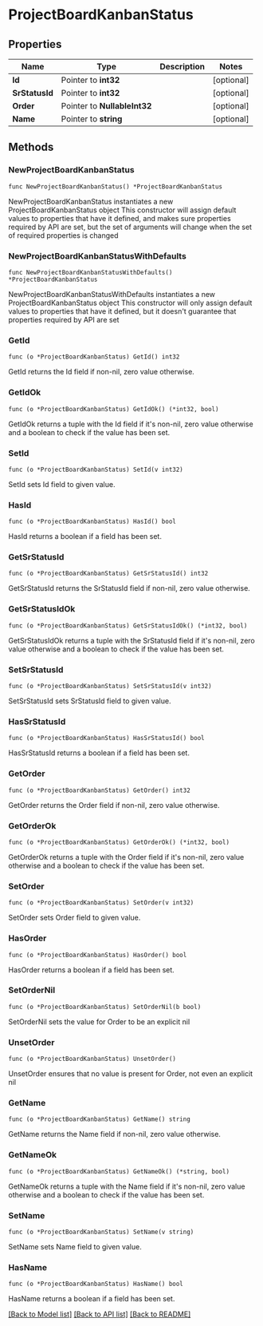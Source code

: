 # ProjectBoardKanbanStatus

## Properties

Name | Type | Description | Notes
------------ | ------------- | ------------- | -------------
**Id** | Pointer to **int32** |  | [optional] 
**SrStatusId** | Pointer to **int32** |  | [optional] 
**Order** | Pointer to **NullableInt32** |  | [optional] 
**Name** | Pointer to **string** |  | [optional] 

## Methods

### NewProjectBoardKanbanStatus

`func NewProjectBoardKanbanStatus() *ProjectBoardKanbanStatus`

NewProjectBoardKanbanStatus instantiates a new ProjectBoardKanbanStatus object
This constructor will assign default values to properties that have it defined,
and makes sure properties required by API are set, but the set of arguments
will change when the set of required properties is changed

### NewProjectBoardKanbanStatusWithDefaults

`func NewProjectBoardKanbanStatusWithDefaults() *ProjectBoardKanbanStatus`

NewProjectBoardKanbanStatusWithDefaults instantiates a new ProjectBoardKanbanStatus object
This constructor will only assign default values to properties that have it defined,
but it doesn't guarantee that properties required by API are set

### GetId

`func (o *ProjectBoardKanbanStatus) GetId() int32`

GetId returns the Id field if non-nil, zero value otherwise.

### GetIdOk

`func (o *ProjectBoardKanbanStatus) GetIdOk() (*int32, bool)`

GetIdOk returns a tuple with the Id field if it's non-nil, zero value otherwise
and a boolean to check if the value has been set.

### SetId

`func (o *ProjectBoardKanbanStatus) SetId(v int32)`

SetId sets Id field to given value.

### HasId

`func (o *ProjectBoardKanbanStatus) HasId() bool`

HasId returns a boolean if a field has been set.

### GetSrStatusId

`func (o *ProjectBoardKanbanStatus) GetSrStatusId() int32`

GetSrStatusId returns the SrStatusId field if non-nil, zero value otherwise.

### GetSrStatusIdOk

`func (o *ProjectBoardKanbanStatus) GetSrStatusIdOk() (*int32, bool)`

GetSrStatusIdOk returns a tuple with the SrStatusId field if it's non-nil, zero value otherwise
and a boolean to check if the value has been set.

### SetSrStatusId

`func (o *ProjectBoardKanbanStatus) SetSrStatusId(v int32)`

SetSrStatusId sets SrStatusId field to given value.

### HasSrStatusId

`func (o *ProjectBoardKanbanStatus) HasSrStatusId() bool`

HasSrStatusId returns a boolean if a field has been set.

### GetOrder

`func (o *ProjectBoardKanbanStatus) GetOrder() int32`

GetOrder returns the Order field if non-nil, zero value otherwise.

### GetOrderOk

`func (o *ProjectBoardKanbanStatus) GetOrderOk() (*int32, bool)`

GetOrderOk returns a tuple with the Order field if it's non-nil, zero value otherwise
and a boolean to check if the value has been set.

### SetOrder

`func (o *ProjectBoardKanbanStatus) SetOrder(v int32)`

SetOrder sets Order field to given value.

### HasOrder

`func (o *ProjectBoardKanbanStatus) HasOrder() bool`

HasOrder returns a boolean if a field has been set.

### SetOrderNil

`func (o *ProjectBoardKanbanStatus) SetOrderNil(b bool)`

 SetOrderNil sets the value for Order to be an explicit nil

### UnsetOrder
`func (o *ProjectBoardKanbanStatus) UnsetOrder()`

UnsetOrder ensures that no value is present for Order, not even an explicit nil
### GetName

`func (o *ProjectBoardKanbanStatus) GetName() string`

GetName returns the Name field if non-nil, zero value otherwise.

### GetNameOk

`func (o *ProjectBoardKanbanStatus) GetNameOk() (*string, bool)`

GetNameOk returns a tuple with the Name field if it's non-nil, zero value otherwise
and a boolean to check if the value has been set.

### SetName

`func (o *ProjectBoardKanbanStatus) SetName(v string)`

SetName sets Name field to given value.

### HasName

`func (o *ProjectBoardKanbanStatus) HasName() bool`

HasName returns a boolean if a field has been set.


[[Back to Model list]](../README.md#documentation-for-models) [[Back to API list]](../README.md#documentation-for-api-endpoints) [[Back to README]](../README.md)


